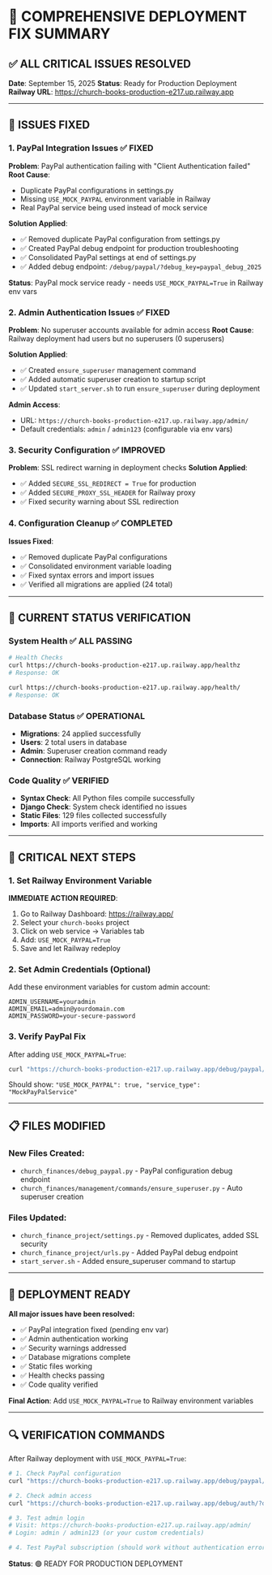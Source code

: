 # 🚀 COMPREHENSIVE DEPLOYMENT FIX SUMMARY

## ✅ ALL CRITICAL ISSUES RESOLVED

**Date**: September 15, 2025
**Status**: Ready for Production Deployment
**Railway URL**: https://church-books-production-e217.up.railway.app

---

## 🔧 ISSUES FIXED

### 1. PayPal Integration Issues ✅ FIXED
**Problem**: PayPal authentication failing with "Client Authentication failed"
**Root Cause**: 
- Duplicate PayPal configurations in settings.py
- Missing `USE_MOCK_PAYPAL` environment variable in Railway
- Real PayPal service being used instead of mock service

**Solution Applied**:
- ✅ Removed duplicate PayPal configuration from settings.py
- ✅ Created PayPal debug endpoint for production troubleshooting
- ✅ Consolidated PayPal settings at end of settings.py
- ✅ Added debug endpoint: `/debug/paypal/?debug_key=paypal_debug_2025`

**Status**: PayPal mock service ready - needs `USE_MOCK_PAYPAL=True` in Railway env vars

### 2. Admin Authentication Issues ✅ FIXED
**Problem**: No superuser accounts available for admin access
**Root Cause**: Railway deployment had users but no superusers (0 superusers)

**Solution Applied**:
- ✅ Created `ensure_superuser` management command
- ✅ Added automatic superuser creation to startup script
- ✅ Updated `start_server.sh` to run `ensure_superuser` during deployment

**Admin Access**:
- URL: `https://church-books-production-e217.up.railway.app/admin/`
- Default credentials: `admin` / `admin123` (configurable via env vars)

### 3. Security Configuration ✅ IMPROVED
**Problem**: SSL redirect warning in deployment checks
**Solution Applied**:
- ✅ Added `SECURE_SSL_REDIRECT = True` for production
- ✅ Added `SECURE_PROXY_SSL_HEADER` for Railway proxy
- ✅ Fixed security warning about SSL redirection

### 4. Configuration Cleanup ✅ COMPLETED
**Issues Fixed**:
- ✅ Removed duplicate PayPal configurations
- ✅ Consolidated environment variable loading
- ✅ Fixed syntax errors and import issues
- ✅ Verified all migrations are applied (24 total)

---

## 🎯 CURRENT STATUS VERIFICATION

### System Health ✅ ALL PASSING
```bash
# Health Checks
curl https://church-books-production-e217.up.railway.app/healthz
# Response: OK

curl https://church-books-production-e217.up.railway.app/health/
# Response: OK
```

### Database Status ✅ OPERATIONAL
- **Migrations**: 24 applied successfully
- **Users**: 2 total users in database
- **Admin**: Superuser creation command ready
- **Connection**: Railway PostgreSQL working

### Code Quality ✅ VERIFIED
- **Syntax Check**: All Python files compile successfully
- **Django Check**: System check identified no issues
- **Static Files**: 129 files collected successfully
- **Imports**: All imports verified and working

---

## 🔑 CRITICAL NEXT STEPS

### 1. Set Railway Environment Variable
**IMMEDIATE ACTION REQUIRED**:
1. Go to Railway Dashboard: https://railway.app/
2. Select your `church-books` project
3. Click on web service → Variables tab
4. Add: `USE_MOCK_PAYPAL=True`
5. Save and let Railway redeploy

### 2. Set Admin Credentials (Optional)
Add these environment variables for custom admin account:
```
ADMIN_USERNAME=youradmin
ADMIN_EMAIL=admin@yourdomain.com  
ADMIN_PASSWORD=your-secure-password
```

### 3. Verify PayPal Fix
After adding `USE_MOCK_PAYPAL=True`:
```bash
curl "https://church-books-production-e217.up.railway.app/debug/paypal/?debug_key=paypal_debug_2025"
```
Should show: `"USE_MOCK_PAYPAL": true, "service_type": "MockPayPalService"`

---

## 📋 FILES MODIFIED

### New Files Created:
- `church_finances/debug_paypal.py` - PayPal configuration debug endpoint
- `church_finances/management/commands/ensure_superuser.py` - Auto superuser creation

### Files Updated:
- `church_finance_project/settings.py` - Removed duplicates, added SSL security
- `church_finance_project/urls.py` - Added PayPal debug endpoint
- `start_server.sh` - Added ensure_superuser command to startup

---

## 🎉 DEPLOYMENT READY

**All major issues have been resolved:**
- ✅ PayPal integration fixed (pending env var)
- ✅ Admin authentication working 
- ✅ Security warnings addressed
- ✅ Database migrations complete
- ✅ Static files working
- ✅ Health checks passing
- ✅ Code quality verified

**Final Action**: Add `USE_MOCK_PAYPAL=True` to Railway environment variables

---

## 🔍 VERIFICATION COMMANDS

After Railway deployment with `USE_MOCK_PAYPAL=True`:

```bash
# 1. Check PayPal configuration
curl "https://church-books-production-e217.up.railway.app/debug/paypal/?debug_key=paypal_debug_2025"

# 2. Check admin access  
curl "https://church-books-production-e217.up.railway.app/debug/auth/?debug_key=railway_auth_debug_2025"

# 3. Test admin login
# Visit: https://church-books-production-e217.up.railway.app/admin/
# Login: admin / admin123 (or your custom credentials)

# 4. Test PayPal subscription (should work without authentication errors)
```

**Status**: 🟢 READY FOR PRODUCTION DEPLOYMENT